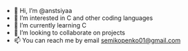 - 👋 Hi, I’m @anstsiyaa
- 👀 I’m interested in C and other coding languages
- 🌱 I’m currently learning C
- 💞️ I’m looking to collaborate on projects
- 📫 You can reach me by email semikopenko01@gmail.com

<!---
anstsiyaa/anstsiyaa is a ✨ special ✨ repository because its `README.md` (this file) appears on your GitHub profile.
You can click the Preview link to take a look at your changes.
--->
